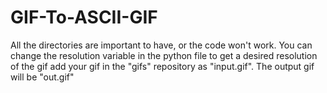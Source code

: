 # GIF-To-ASCII-GIF


All the directories are important to have, or the code won't work.
You can change the resolution variable in the python file to get a desired resolution of the gif
add your gif in the "gifs" repository as "input.gif". The output gif will be "out.gif"
